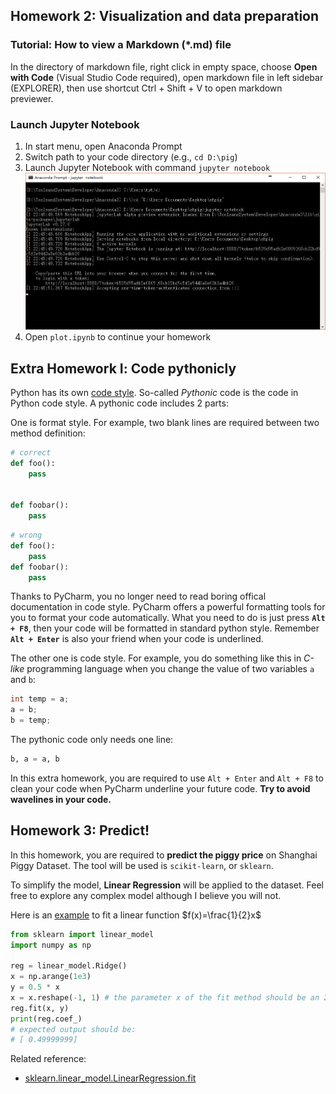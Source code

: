 ## Homework 2: Visualization and data preparation

### Tutorial: How to view a Markdown (*.md) file
In the directory of markdown file, right click in empty space, choose **Open with Code** (Visual Studio Code required), open markdown file in left sidebar (EXPLORER), then use shortcut Ctrl + Shift + V to open markdown previewer.

### Launch Jupyter Notebook
1. In start menu, open Anaconda Prompt
2. Switch path to your code directory (e.g., `cd D:\pig`)
3. Launch Jupyter Notebook with command `jupyter notebook`
![launch jupyter](./img/launch_jupyter.png)
4. Open `plot.ipynb` to continue your homework


## Extra Homework Ⅰ: Code pythonicly
Python has its own [code style](https://www.python.org/dev/peps/pep-0008/). So-called *Pythonic* code is the code in Python code style. A pythonic code includes 2 parts:

One is format style. For example, two blank lines are required between two method definition:
```python
# correct
def foo():
    pass


def foobar():
    pass
```
```python
# wrong
def foo():
    pass
def foobar():
    pass
```

Thanks to PyCharm, you no longer need to read boring offical documentation in code style. PyCharm offers a powerful formatting tools for you to format your code automatically. What you need to do is just press **`Alt + F8`**, then your code will be formatted in standard python style. Remember **`Alt + Enter`** is also your friend when your code is underlined.

The other one is code style. For example, you do something like this in *C-like* programming language when you change the value of two variables `a` and `b`:
```c
int temp = a;
a = b;
b = temp;
```
The pythonic code only needs one line:
```python
b, a = a, b
```

In this extra homework, you are required to use `Alt + Enter` and `Alt + F8` to clean your code when PyCharm underline your future code. **Try to avoid wavelines in your code.**

## Homework 3: Predict!
In this homework, you are required to **predict the piggy price** on Shanghai Piggy Dataset. The tool will be used is `scikit-learn`, or `sklearn`. 

To simplify the model, **Linear Regression** will be applied to the dataset. Feel free to explore any complex model although I believe you will not.

<script type="text/javascript" src="http://cdn.mathjax.org/mathjax/latest/MathJax.js?config=default"></script>

Here is an [example](http://scikit-learn.org/stable/modules/linear_model.html#ridge-regression) to fit a linear function $f(x)=\frac{1}{2}x$

```python
from sklearn import linear_model
import numpy as np

reg = linear_model.Ridge()
x = np.arange(1e3)
y = 0.5 * x
x = x.reshape(-1, 1) # the parameter x of the fit method should be an 2-d array
reg.fit(x, y)
print(reg.coef_)
# expected output should be:
# [ 0.49999999]

```

Related reference:
- [sklearn.linear_model.LinearRegression.fit](http://scikit-learn.org/stable/modules/generated/sklearn.linear_model.LinearRegression.html#sklearn.linear_model.LinearRegression.fit)
